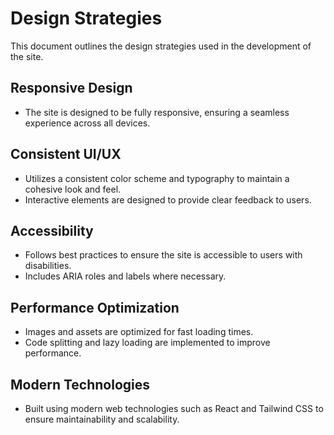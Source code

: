 # Design Strategies

This document outlines the design strategies used in the development of the site.

## Responsive Design
- The site is designed to be fully responsive, ensuring a seamless experience across all devices.

## Consistent UI/UX
- Utilizes a consistent color scheme and typography to maintain a cohesive look and feel.
- Interactive elements are designed to provide clear feedback to users.

## Accessibility
- Follows best practices to ensure the site is accessible to users with disabilities.
- Includes ARIA roles and labels where necessary.

## Performance Optimization
- Images and assets are optimized for fast loading times.
- Code splitting and lazy loading are implemented to improve performance.

## Modern Technologies
- Built using modern web technologies such as React and Tailwind CSS to ensure maintainability and scalability. 